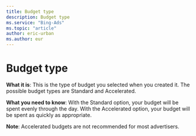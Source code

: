 ```yaml
---
title: Budget type
description: Budget type
ms.service: "Bing-Ads"
ms.topic: "article"
author: eric-urban
ms.author: eur
---
```


# Budget type

**What it is**: This is the type of budget you selected when you created it. The possible budget types are Standard and Accelerated.

**What you need to know**: With the Standard option, your budget will be spent evenly through the day. With the Accelerated option, your budget will be spent as quickly as appropriate.

**Note**: Accelerated budgets are not recommended for most advertisers.


